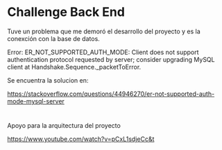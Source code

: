 # Challenge Back End

Tuve un problema que me demoró el desarrollo del proyecto y es la conexción con la base de datos.

Error: ER_NOT_SUPPORTED_AUTH_MODE: Client does not support authentication protocol requested by server; consider upgrading MySQL client at Handshake.Sequence._packetToError.

Se encuentra la solucion en:

https://stackoverflow.com/questions/44946270/er-not-supported-auth-mode-mysql-server

#

Apoyo para la arquitectura del proyecto

https://www.youtube.com/watch?v=pCxL1sdjeCc&t

#